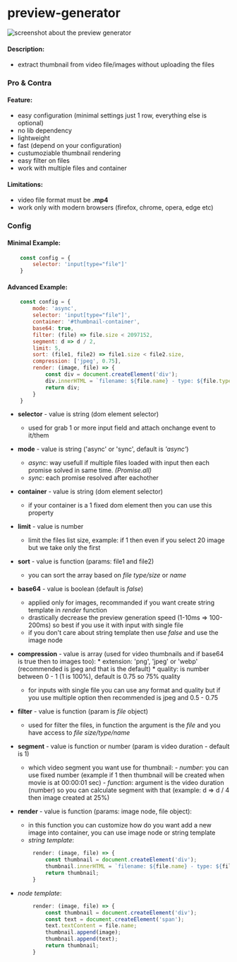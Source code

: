 # preview-generator

![screenshot about the preview generator](http://shadowvzs.uw.hu/git/images/preview_generator.jpg)

#### Description:
- extract thumbnail from video file/images without uploading the files 

### Pro & Contra

#### Feature:
* easy configuration (minimal settings just 1 row, everything else is optional)
* no lib dependency
* lightweight
* fast (depend on your configuration)
* custumoziable thumbnail rendering
* easy filter on files
* work with multiple files and container

#### Limitations:
* video file format must be **.mp4**
* work only with modern browsers (firefox, chrome, opera, edge etc)


### Config

#### Minimal Example:
```javascript
    const config = {
        selector: 'input[type="file"]'
    }
```

#### Advanced Example:
```javascript
    const config = {
        mode: 'async',
        selector: 'input[type="file"]',
        container: '#thumbnail-container',
        base64: true,
        filter: (file) => file.size < 2097152,
        segment: d => d / 2,
        limit: 5,
        sort: (file1, file2) => file1.size < file2.size,
        compression: ['jpeg', 0.75],
        render: (image, file) => {
            const div = document.createElement('div');
            div.innerHTML = `filename: ${file.name} - type: ${file.type}`;
            return div;
        }
    }
```

* **selector** - value is string (dom element selector)
  * used for grab 1 or more input field and attach onchange event to it/them

* **mode** - value is string ('async' or 'sync', default is *'async'*)
  * *async*: way usefull if multiple files loaded with input then each promise solved in same time. *(Promise.all)*
  * *sync*: each promise resolved after eachother

* **container** - value is string (dom element selector)
  * if your container is a 1 fixed dom element then you can use this property

* **limit** - value is number
  * limit the files list size, example: if 1 then even if you select 20 image but we take only the first

* **sort** - value is function (params: file1 and file2)
  * you can sort the array based on *file type/size* or *name*

* **base64** - value is boolean (default is *false*)
  * applied only for images, recommanded if you want create string template in *render* function
  * drastically decrease the preview generation speed (1-10ms => 100-200ms) so best if you use it with input with single file
  * if you don't care about string template then use *false* and use the image node

* **compression** - value is array (used for video thumbnails and if base64 is true then to images too):
            * extension: 'png', 'jpeg' or 'webp' (recommended is jpeg and that is the default)
            * quality: is number between 0 - 1 (1 is 100%), default is 0.75 so 75% quality
  * for inputs with single file you can use any format and quality but if you use multiple option then recommended is jpeg and 0.5 - 0.75

* **filter** - value is function (param is *file* object)
  * used for filter the files, in function the argument is the *file* and you have access to *file size/type/name*

* **segment** - value is function or number (param is video duration - default is 1)
  * which video segment you want use for thumbnail:
         - *number*: you can use fixed number (example if 1 then thumbnail will be created when movie is at 00:00:01 sec)
         - *function*: argument is the video duration (number) so you can calculate segment with that (example: d => d / 4 then image created at 25%)

* **render** - value is function (params: image node, file object):
  * in this function you can customize how do you want add a new image into container, you can use image node or string template
  * *string template*:
```javascript
        render: (image, file) => {
            const thumbnail = document.createElement('div');
            thumbnail.innerHTML = `filename: ${file.name} - type: ${file.type} ${image.outerHTML}`;
            return thumbnail;
        }
```

  * *node template*:
```javascript
        render: (image, file) => {
            const thumbnail = document.createElement('div');
            const text = document.createElement('span');
            text.textContent = file.name;
            thumbnail.append(image);
            thumbnail.append(text);
            return thumbnail;
        }
```
  
